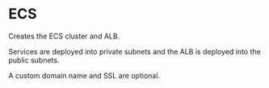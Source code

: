 # ECS
Creates the ECS cluster and ALB.  

Services are deployed into private subnets and the ALB is deployed into the public subnets.

A custom domain name and SSL are optional.

